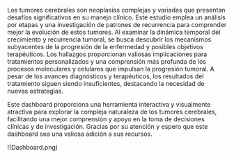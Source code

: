 Los tumores cerebrales son neoplasias complejas y variadas que presentan desafíos significativos en su manejo clínico. Este estudio emplea un análisis por etapas y una investigación de patrones de recurrencia para comprender mejor la evolución de estos tumores. Al examinar la dinámica temporal del crecimiento y recurrencia tumoral, se busca descubrir los mecanismos subyacentes de la progresión de la enfermedad y posibles objetivos terapéuticos. Los hallazgos proporcionan valiosas implicaciones para tratamientos personalizados y una comprensión más profunda de los procesos moleculares y celulares que impulsan la progresión tumoral. A pesar de los avances diagnósticos y terapéuticos, los resultados del tratamiento siguen siendo insuficientes, destacando la necesidad de nuevas estrategias.

Este dashboard proporciona una herramienta interactiva y visualmente atractiva para explorar la compleja naturaleza de los tumores cerebrales, facilitando una mejor comprensión y apoyo en la toma de decisiones clínicas y de investigación. Gracias por su atención y espero que este dashboard sea una valiosa adición a sus recursos.

!(Dashboard.png)
